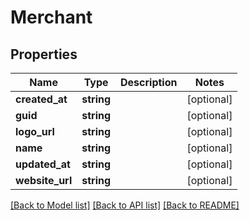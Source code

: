 # Merchant

## Properties
Name | Type | Description | Notes
------------ | ------------- | ------------- | -------------
**created_at** | **string** |  | [optional] 
**guid** | **string** |  | [optional] 
**logo_url** | **string** |  | [optional] 
**name** | **string** |  | [optional] 
**updated_at** | **string** |  | [optional] 
**website_url** | **string** |  | [optional] 

[[Back to Model list]](../README.md#documentation-for-models) [[Back to API list]](../README.md#documentation-for-api-endpoints) [[Back to README]](../README.md)


